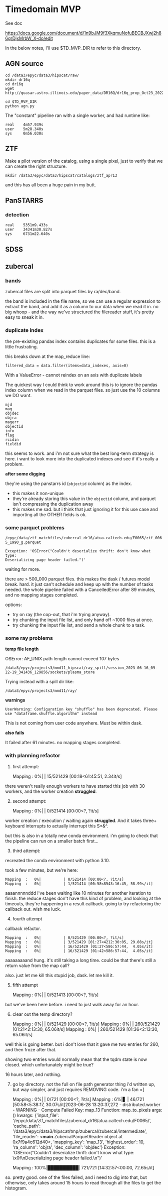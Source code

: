# Timedomain MVP

See doc

https://docs.google.com/document/d/1n9bJM9f3XkqmuNofuBECBJXwj2h86grDjxMrbW_X-do/edit

In the below notes, I'll use $TD_MVP_DIR to refer to this directory.

## AGN source

```
cd /data3/epyc/data3/hipscat/raw/
mkdir dr16q
cd dr16q
wget http://quasar.astro.illinois.edu/paper_data/DR16Q/dr16q_prop_Oct23_2022.fits.gz
```

```
cd $TD_MVP_DIR
python agn.py
```

The "constant" pipeline ran with a single worker, and had runtime like:

```
real    4m57.939s
user    5m28.340s
sys     0m56.030s
```

## ZTF

Make a pilot version of the catalog, using a single pixel, just to verify that we can
create the right structure.

```
mkdir /data3/epyc/data3/hipscat/catalogs/ztf_apr13
```

and this has all been a huge pain in my butt.

## PanSTARRS

### detection

    real    5351m9.433s
    user    34341m30.827s
    sys     6731m22.640s

## SDSS


## zubercal

### bands

zubercal files are split into parquet files by ra/dec/band. 

the band is included in the file name, so we can use a regular expression to extract the 
band, and add it as a column to our data when we read it in. no big whoop - and the way 
we've structured the filereader stuff, it's pretty easy to sneak it in.

### duplicate index

the pre-existing pandas index contains duplicates for some files. this is a little frustrating.

this breaks down at the map_reduce line:

```
filtered_data = data.filter(items=data_indexes, axis=0)
```

With a ValueError - cannot reindex on an axis with duplicate labels

The quickest way I could think to work around this is to ignore the pandas index column when
we read in the parquet files. so just use the 10 columns we DO want.

    mjd
    mag
    objdec
    objra
    magerr
    objectid
    info
    flag
    rcidin
    fieldid

this seems to work. and i'm not sure what the best long-term strategy is here. i want to look
more into the duplicated indexes and see if it's really a problem.

**after some digging**

they're using the panstarrs id (`objectid` column) as the index.

- this makes it non-unique
- they're already storing this value in the `objectid` column, and parquet isn't compressing
the duplication away
- this makes me sad. but i think that just ignoring it for this use case and importing all 
the OTHER fields is ok.

### some parquet problems

`/epyc/data/ztf_matchfiles/zubercal_dr16/atua.caltech.edu/F0065/ztf_0065_1990_g.parquet`

    Exception: 'OSError("Couldn't deserialize thrift: don't know what type: 
    Deserializing page header failed.")'

waiting for more.

there are > 500_000 parquet files. this makes the dask / futures model break. hard. it
just can't schedule and keep up with the number of tasks needed. the whole pipeline
failed with a CancelledError after 89 minutes, and no mapping stages completed.

options:

- try on ray (the cop-out, that i'm trying anyway).
- try chunking the input file list, and only hand off ~1000 files at once.
- try chunking the input file list, and send a whole chunk to a task.

### some ray problems

**temp file length**

OSError: AF_UNIX path length cannot exceed 107 bytes

    /data3/epyc/projects3/mmd11_hipscat/ray_spill/session_2023-06-16_09-22-19_341436_129856/sockets/plasma_store

Trying instead with a spill dir like:

    /data3/epyc/projects3/mmd11/ray/

**warnings**

    UserWarning: Configuration key "shuffle" has been deprecated. Please use "dataframe.shuffle.algorithm" instead

This is not coming from user code anywhere. Must be within dask.

**also fails**

It failed after 61 minutes. no mapping stages completed.

### with planning refactor

1. first attempt:

    Mapping  :   0%|          | 15/521429 [00:18<61:45:51,  2.34it/s]

there weren't really enough workers to have started this job with 30 workers, and 
the worker creation **struggled**.

2. second attempt:

    Mapping  :   0%|          | 0/521414 [00:00<?, ?it/s]

worker creation / execution / waiting again **struggled**. And it takes three+
keyboard interrupts to actually interrupt this S*&^.

but this is also in a totally new conda environment. i'm going to check that the
pipeline can run on a smaller batch first...

3. third attempt:

recreated the conda environment with python 3.10.

took a few minutes, but we're here:

    Mapping  :   0%|          | 0/521414 [00:00<?, ?it/s]
    Mapping  :   0%|          | 1/521414 [00:58<8543:16:45, 58.99s/it]

aaaannnnnddd i've been waiting like 10 minutes for another iteration to finish.
the reduce stages don't have this kind of problem, and looking at the timeouts, 
they're happening in a result callback. going to try refactoring the callback
out. wish me luck.

4. fourth attempt

callback refactor.

    Mapping  :   0%|          | 0/521429 [00:00<?, ?it/s]
    Mapping  :   0%|          | 3/521429 [01:27<4212:30:05, 29.08s/it]
    Mapping  :   0%|          | 16/521429 [01:27<586:57:44,  4.05s/it]
    Mapping  :   0%|          | 16/521429 [01:42<586:57:44,  4.05s/it]

aaaaaaaaand hung. it's still taking a long time. could be that there's still a
return value from the map call?

also. just let me kill this stupid job, dask. let me kill it.

5. fifth attempt

    Mapping  :   0%|          | 0/521413 [00:00<?, ?it/s]

but we've been here before. i need to just walk away for an hour.

6. clear out the temp directory?

    Mapping  :   0%|          | 0/521429 [00:00<?, ?it/s]
    Mapping  :   0%|          | 260/521429 [01:21<2:13:30, 65.06it/s]
    Mapping  :   0%|          | 260/521429 [01:36<2:13:30, 65.06it/s]

well this is going better. but i don't love that it gave me two entries for 
260, and then froze after that.

showing two entries would normally mean that the tqdm state is now closed.
which unfortunately might be true?

16 hours later, and nothing.

7. go by directory. not the full on file path generator thing i'd written up,
but way simpler, and just requires REMOVING code. i'm a fan =]

    Mapping  :   0%|          | 0/721 [00:00<?, ?it/s]
    Mapping  :   6%|▋         | 46/721 [50:58<5:38:17, 30.07s/it]2023-06-28 13:20:37,272 - distributed.worker - WARNING - Compute Failed
Key:       map_13
Function:  map_to_pixels
args:      ()
kwargs:    {'input_file': '/epyc/data/ztf_matchfiles/zubercal_dr16/atua.caltech.edu/F0065/', 'cache_path': '/data3/epyc/data3/hipscat/tmp/zubercal/zubercal/intermediate', 'file_reader': <__main__.ZubercalParquetReader object at 0x7f9a4c612d40>, 'mapping_key': 'map_13', 'highest_order': 10, 'ra_column': 'objra', 'dec_column': 'objdec'}
Exception: 'OSError("Couldn\'t deserialize thrift: don\'t know what type: \\x0f\\nDeserializing page header failed.\\n")'

    Mapping  : 100%|██████████| 721/721 [14:32:57<00:00, 72.65s/it] 

so. pretty good. one of the files failed, and i need to dig into that, but
otherwise, only takes around 15 hours to read through all the files to 
get the histogram.